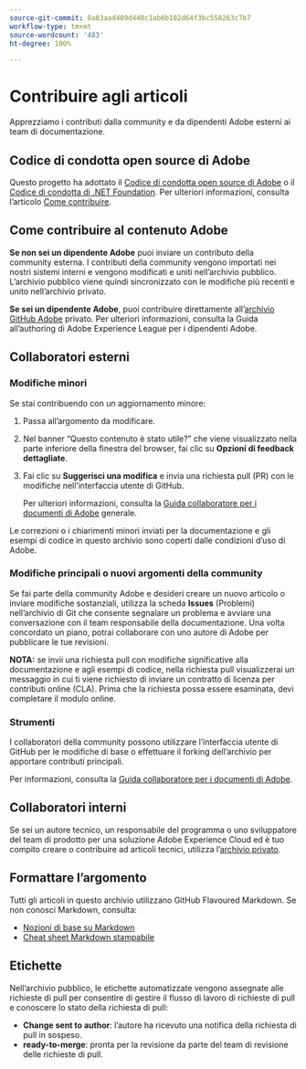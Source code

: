 ```yaml
---
source-git-commit: 8a83aad489d440c1ab6b102d64f3bc558263c7b7
workflow-type: tm+mt
source-wordcount: '483'
ht-degree: 100%

---
```

# Contribuire agli articoli

Apprezziamo i contributi dalla community e da dipendenti Adobe esterni ai team di documentazione.

## Codice di condotta open source di Adobe

Questo progetto ha adottato il [Codice di condotta open source di Adobe](code-of-conduct.md) o il [Codice di condotta di .NET Foundation](https://dotnetfoundation.org/code-of-conduct). Per ulteriori informazioni, consulta l’articolo [Come contribuire](contributing.md).

## Come contribuire al contenuto Adobe

**Se non sei un dipendente Adobe** puoi inviare un contributo della community esterna. I contributi della community vengono importati nei nostri sistemi interni e vengono modificati e uniti nell’archivio pubblico. L’archivio pubblico viene quindi sincronizzato con le modifiche più recenti e unito nell’archivio privato.

**Se sei un dipendente Adobe**, puoi contribuire direttamente all’[archivio GitHub Adobe](https://git.corp.adobe.com/AdobeDocs/) privato. Per ulteriori informazioni, consulta la Guida all’authoring di Adobe Experience League per i dipendenti Adobe.

## Collaboratori esterni

### Modifiche minori

Se stai contribuendo con un aggiornamento minore:

1. Passa all’argomento da modificare.
1. Nel banner “Questo contenuto è stato utile?” che viene visualizzato nella parte inferiore della finestra del browser, fai clic su **Opzioni di feedback dettagliate**.
1. Fai clic su **Suggerisci una modifica** e invia una richiesta pull (PR) con le modifiche nell’interfaccia utente di GitHub.

   Per ulteriori informazioni, consulta la [Guida collaboratore per i documenti di Adobe](https://experienceleague.adobe.com/docs/contributor/contributor-guide/introduction.html?lang=it) generale.

Le correzioni o i chiarimenti minori inviati per la documentazione e gli esempi di codice in questo archivio sono coperti dalle condizioni d’uso di Adobe.

### Modifiche principali o nuovi argomenti della community

Se fai parte della community Adobe e desideri creare un nuovo articolo o inviare modifiche sostanziali, utilizza la scheda **Issues** (Problemi) nell’archivio di Git che consente segnalare un problema e avviare una conversazione con il team responsabile della documentazione. Una volta concordato un piano, potrai collaborare con uno autore di Adobe per pubblicare le tue revisioni.

**NOTA:** se invii una richiesta pull con modifiche significative alla documentazione e agli esempi di codice, nella richiesta pull visualizzerai un messaggio in cui ti viene richiesto di inviare un contratto di licenza per contributi online (CLA). Prima che la richiesta possa essere esaminata, devi completare il modulo online.

### Strumenti

I collaboratori della community possono utilizzare l’interfaccia utente di GitHub per le modifiche di base o effettuare il forking dell’archivio per apportare contributi principali.

Per informazioni, consulta la [Guida collaboratore per i documenti di Adobe](https://experienceleague.adobe.com/docs/contributor/contributor-guide/introduction.html?lang=it).

## Collaboratori interni

Se sei un autore tecnico, un responsabile del programma o uno sviluppatore del team di prodotto per una soluzione Adobe Experience Cloud ed è tuo compito creare o contribuire ad articoli tecnici, utilizza l’[archivio privato](https://git.corp.adobe.com/AdobeDocs).

## Formattare l’argomento

Tutti gli articoli in questo archivio utilizzano GitHub Flavoured Markdown. Se non conosci Markdown, consulta:

* [Nozioni di base su Markdown](https://help.github.com/articles/getting-started-with-writing-and-formatting-on-github/)
* [Cheat sheet Markdown stampabile](https://guides.github.com/pdfs/markdown-cheatsheet-online.pdf)

## Etichette

Nell’archivio pubblico, le etichette automatizzate vengono assegnate alle richieste di pull per consentire di gestire il flusso di lavoro di richieste di pull e conoscere lo stato della richiesta di pull:

* **Change sent to author**: l’autore ha ricevuto una notifica della richiesta di pull in sospeso.
* **ready-to-merge**: pronta per la revisione da parte del team di revisione delle richieste di pull.
